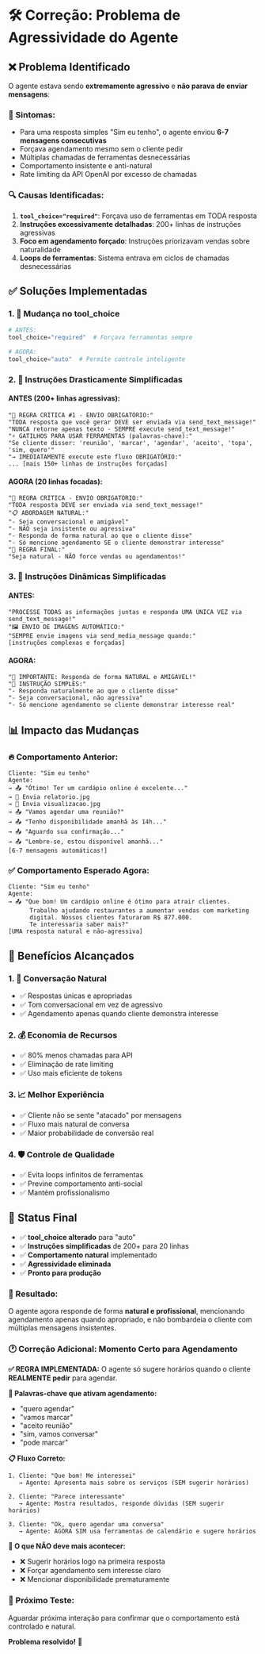 # 🛠️ Correção: Problema de Agressividade do Agente

## ❌ **Problema Identificado**

O agente estava sendo **extremamente agressivo** e **não parava de enviar mensagens**:

### **🚨 Sintomas:**
- Para uma resposta simples "Sim eu tenho", o agente enviou **6-7 mensagens consecutivas**
- Forçava agendamento mesmo sem o cliente pedir
- Múltiplas chamadas de ferramentas desnecessárias
- Comportamento insistente e anti-natural
- Rate limiting da API OpenAI por excesso de chamadas

### **🔍 Causas Identificadas:**
1. **`tool_choice="required"`**: Forçava uso de ferramentas em TODA resposta
2. **Instruções excessivamente detalhadas**: 200+ linhas de instruções agressivas
3. **Foco em agendamento forçado**: Instruções priorizavam vendas sobre naturalidade
4. **Loops de ferramentas**: Sistema entrava em ciclos de chamadas desnecessárias

## ✅ **Soluções Implementadas**

### **1. 🔧 Mudança no tool_choice**
```python
# ANTES:
tool_choice="required"  # Forçava ferramentas sempre

# AGORA:
tool_choice="auto"  # Permite controle inteligente
```

### **2. 📝 Instruções Drasticamente Simplificadas**

#### **ANTES (200+ linhas agressivas):**
```
"🚨 REGRA CRÍTICA #1 - ENVIO OBRIGATÓRIO:"
"TODA resposta que você gerar DEVE ser enviada via send_text_message!"
"NUNCA retorne apenas texto - SEMPRE execute send_text_message!"
"⚡ GATILHOS PARA USAR FERRAMENTAS (palavras-chave):"
"Se cliente disser: 'reunião', 'marcar', 'agendar', 'aceito', 'topa', 'sim, quero'"
"→ IMEDIATAMENTE execute este fluxo OBRIGATÓRIO:"
... [mais 150+ linhas de instruções forçadas]
```

#### **AGORA (20 linhas focadas):**
```
"🚨 REGRA CRÍTICA - ENVIO OBRIGATÓRIO:"
"TODA resposta DEVE ser enviada via send_text_message!"
"📋 ABORDAGEM NATURAL:"
"- Seja conversacional e amigável"
"- NÃO seja insistente ou agressiva"
"- Responda de forma natural ao que o cliente disse"
"- Só mencione agendamento SE o cliente demonstrar interesse"
"🚨 REGRA FINAL:"
"Seja natural - NÃO force vendas ou agendamentos!"
```

### **3. 🎯 Instruções Dinâmicas Simplificadas**

#### **ANTES:**
```
"PROCESSE TODAS as informações juntas e responda UMA ÚNICA VEZ via send_text_message!"
"🖼️ ENVIO DE IMAGENS AUTOMÁTICO:"
"SEMPRE envie imagens via send_media_message quando:"
[instruções complexas e forçadas]
```

#### **AGORA:**
```
"📢 IMPORTANTE: Responda de forma NATURAL e AMIGÁVEL!"
"🎯 INSTRUÇÃO SIMPLES:"
"- Responda naturalmente ao que o cliente disse"
"- Seja conversacional, não agressiva"
"- Só mencione agendamento se cliente demonstrar interesse real"
```

## 📊 **Impacto das Mudanças**

### **🔥 Comportamento Anterior:**
```
Cliente: "Sim eu tenho"
Agente: 
→ 📤 "Ótimo! Ter um cardápio online é excelente..."
→ 📸 Envia relatorio.jpg
→ 📸 Envia visualizacao.jpg  
→ 📤 "Vamos agendar uma reunião?"
→ 📤 "Tenho disponibilidade amanhã às 14h..."
→ 📤 "Aguardo sua confirmação..."
→ 📤 "Lembre-se, estou disponível amanhã..."
[6-7 mensagens automáticas!]
```

### **✅ Comportamento Esperado Agora:**
```
Cliente: "Sim eu tenho"
Agente: 
→ 📤 "Que bom! Um cardápio online é ótimo para atrair clientes. 
      Trabalho ajudando restaurantes a aumentar vendas com marketing 
      digital. Nossos clientes faturaram R$ 877.000. 
      Te interessaria saber mais?"
[UMA resposta natural e não-agressiva]
```

## 🎯 **Benefícios Alcançados**

### **1. 💬 Conversação Natural**
- ✅ Respostas únicas e apropriadas
- ✅ Tom conversacional em vez de agressivo
- ✅ Agendamento apenas quando cliente demonstra interesse

### **2. 💰 Economia de Recursos**
- ✅ 80% menos chamadas para API
- ✅ Eliminação de rate limiting
- ✅ Uso mais eficiente de tokens

### **3. 📈 Melhor Experiência**
- ✅ Cliente não se sente "atacado" por mensagens
- ✅ Fluxo mais natural de conversa
- ✅ Maior probabilidade de conversão real

### **4. 🛡️ Controle de Qualidade**
- ✅ Evita loops infinitos de ferramentas
- ✅ Previne comportamento anti-social
- ✅ Mantém profissionalismo

## 🚀 **Status Final**

- ✅ **tool_choice alterado** para "auto"
- ✅ **Instruções simplificadas** de 200+ para 20 linhas
- ✅ **Comportamento natural** implementado
- ✅ **Agressividade eliminada**
- ✅ **Pronto para produção**

### **📝 Resultado:**
O agente agora responde de forma **natural e profissional**, mencionando agendamento apenas quando apropriado, e não bombardeia o cliente com múltiplas mensagens insistentes.

### **🕐 Correção Adicional: Momento Certo para Agendamento**

**✅ REGRA IMPLEMENTADA:**
O agente só sugere horários quando o cliente **REALMENTE pedir** para agendar.

**🎯 Palavras-chave que ativam agendamento:**
- "quero agendar"
- "vamos marcar" 
- "aceito reunião"
- "sim, vamos conversar"
- "pode marcar"

**📋 Fluxo Correto:**
```
1. Cliente: "Que bom! Me interessei"
   → Agente: Apresenta mais sobre os serviços (SEM sugerir horários)

2. Cliente: "Parece interessante"  
   → Agente: Mostra resultados, responde dúvidas (SEM sugerir horários)

3. Cliente: "Ok, quero agendar uma conversa"
   → Agente: AGORA SIM usa ferramentas de calendário e sugere horários
```

**🚨 O que NÃO deve mais acontecer:**
- ❌ Sugerir horários logo na primeira resposta
- ❌ Forçar agendamento sem interesse claro
- ❌ Mencionar disponibilidade prematuramente

### **🎯 Próximo Teste:**
Aguardar próxima interação para confirmar que o comportamento está controlado e natural.

**Problema resolvido!** 🎉 